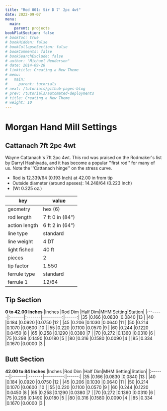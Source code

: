 ```yaml
---
title: "Rod 001: Sir D 7' 2pc 4wt"
date: 2022-09-07
menu:
  main:
    parent: projects
bookFlatSection: false
# bookToc: true
# bookHidden: false
# bookCollapseSection: false
# bookComments: false
# bookSearchExclude: false
# author: "Michael Henderson"
# date: 2014-09-28
# linktitle: Creating a New Theme
# menu:
#   main:
#     parent: tutorials
# next: /tutorials/github-pages-blog
# prev: /tutorials/automated-deployments
# title: Creating a New Theme
# weight: 10
---
```


# Morgan Hand Mill Settings
## Cattanach 7ft 2pc 4wt
Wayne Cattanach's 7ft 2pc 4wt.
This rod was praised on the Rodmaker's list
by Darryl Hashiyada, and it has become a
popular ''first rod'' for many of us.
Note the ''Cattanach hinge'' on the stress
curve.

* Rod is 12.339/64 (0.193 Inch) at 42.00 in from tip
* Outside diameter (around apexes): 14.248/64 (0.223 Inch)
* (Wt 0.225 oz.)

|key          |value             |
|-------------|------------------|
|geometry     |hex (6)           |
|rod length   |7 ft 0 in (84")   |
|action length|6 ft 2 in (64")   |
|line type    |standard          |
|line weight  |4 DT              |
|light fished |40 ft             |
|pieces       |2                 |
|tip factor   |1.550             |
|ferrule type |standard          |
|ferrule 1    |12/64             |

## Tip Section
__0 to 42.00 Inches__
|Inches  |Rod Dim |Half Dim|MHM Setting|Station|
|:-------|:-------|:-------|----------:|------:|
|35      |0.166   |0.0830  |0.0840     |13     |
|40      |0.184   |0.0920  |0.0750     |12     |
|45      |0.206   |0.1030  |0.0640     |11     |
|50      |0.214   |0.1070  |0.0600     |10     |
|55      |0.220   |0.1100  |0.0570     |9      |
|60      |0.244   |0.1220  |0.0450     |8      |
|65      |0.258   |0.1290  |0.0380     |7      |
|70      |0.272   |0.1360  |0.0310     |6      |
|75      |0.298   |0.1490  |0.0180     |5      |
|80      |0.316   |0.1580  |0.0090     |4      |
|85      |0.334   |0.1670  |0.0000     |3      | 
 
## Butt Section
__42.00 to 84 Inches__
|Inches  |Rod Dim |Half Dim|MHM Setting|Station|
|:-------|:-------|:-------|----------:|------:|
|35      |0.166   |0.0830  |0.0840     |13     |
|40      |0.184   |0.0920  |0.0750     |12     |
|45      |0.206   |0.1030  |0.0640     |11     |
|50      |0.214   |0.1070  |0.0600     |10     |
|55      |0.220   |0.1100  |0.0570     |9      |
|60      |0.244   |0.1220  |0.0450     |8      |
|65      |0.258   |0.1290  |0.0380     |7      |
|70      |0.272   |0.1360  |0.0310     |6      |
|75      |0.298   |0.1490  |0.0180     |5      |
|80      |0.316   |0.1580  |0.0090     |4      |
|85      |0.334   |0.1670  |0.0000     |3      |
